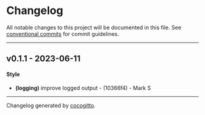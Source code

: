 # Changelog
All notable changes to this project will be documented in this file. See [conventional commits](https://www.conventionalcommits.org/) for commit guidelines.

- - -
## v0.1.1 - 2023-06-11
#### Style
- **(logging)** improve logged output - (10366f4) - Mark S

- - -

Changelog generated by [cocogitto](https://github.com/cocogitto/cocogitto).